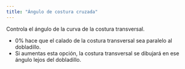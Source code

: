 ```yaml
---
title: "Ángulo de costura cruzada"
---
```


Controla el ángulo de la curva de la costura transversal.

- 0% hace que el calado de la costura transversal sea paralelo al dobladillo.
- Si aumentas esta opción, la costura transversal se dibujará en ese ángulo lejos del dobladillo.




